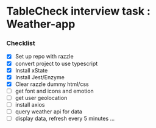 # TableCheck interview task : Weather-app

### Checklist

- [x] Set up repo with razzle
- [x] convert project to use typescript
- [x] Install xState
- [x] Install Jest/Enzyme
- [x] Clear razzle dummy html/css
- [ ] get font and icons and emotion
- [ ] get user geolocation
- [ ] install axios
- [ ] query weather api for data
- [ ] display data, refresh every 5 minutes
...